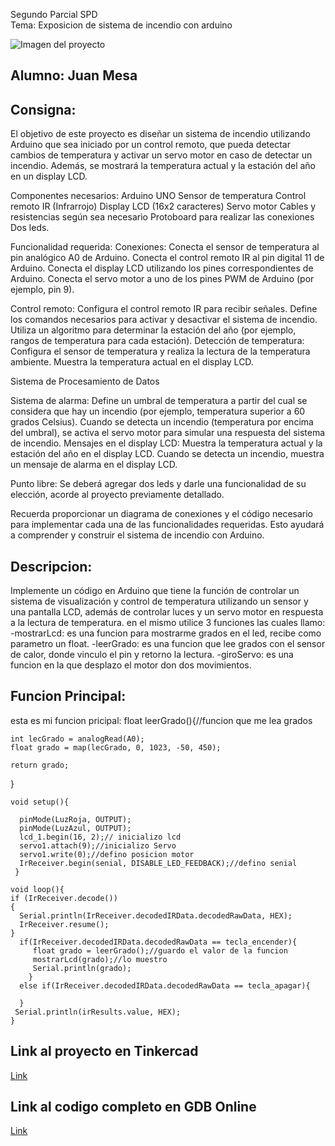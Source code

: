Segundo Parcial SPD  
 Tema: Exposicion de sistema de incendio con arduino


![Imagen del proyecto]()
## Alumno: Juan Mesa


## Consigna:
El objetivo de este proyecto es diseñar un sistema de incendio utilizando Arduino que sea iniciado por un control remoto, que pueda
detectar cambios de temperatura y activar un servo motor en caso de detectar un incendio.
Además, se mostrará la temperatura actual y la estación del año en un display LCD.

Componentes necesarios:
Arduino UNO
Sensor de temperatura
Control remoto IR (Infrarrojo)
Display LCD (16x2 caracteres)
Servo motor
Cables y resistencias según sea necesario
Protoboard para realizar las conexiones
Dos leds.


Funcionalidad requerida:
Conexiones:
Conecta el sensor de temperatura al pin analógico A0 de Arduino.
Conecta el control remoto IR al pin digital 11 de Arduino.
Conecta el display LCD utilizando los pines correspondientes de Arduino.
Conecta el servo motor a uno de los pines PWM de Arduino (por ejemplo, pin 9).

Control remoto:
Configura el control remoto IR para recibir señales.
Define los comandos necesarios para activar y desactivar el sistema de incendio.
Utiliza un algoritmo para determinar la estación del año (por ejemplo, rangos de temperatura
para cada estación).
Detección de temperatura:
Configura el sensor de temperatura y realiza la lectura de la temperatura ambiente.
Muestra la temperatura actual en el display LCD.

Sistema de Procesamiento de Datos

Sistema de alarma:
Define un umbral de temperatura a partir del cual se considera que hay un incendio (por
ejemplo, temperatura superior a 60 grados Celsius).
Cuando se detecta un incendio (temperatura por encima del umbral), se activa el servo
motor para simular una respuesta del sistema de incendio.
Mensajes en el display LCD:
Muestra la temperatura actual y la estación del año en el display LCD.
Cuando se detecta un incendio, muestra un mensaje de alarma en el display LCD.

Punto libre:
Se deberá agregar dos leds y darle una funcionalidad de su elección, acorde al
proyecto previamente detallado.

Recuerda proporcionar un diagrama de conexiones y el código necesario para implementar
cada una de las funcionalidades requeridas. Esto ayudará a comprender y construir el
sistema de incendio con Arduino.




## Descripcion:
Implemente un código en Arduino que tiene la función de controlar un sistema de visualización y control de temperatura utilizando un sensor y una pantalla LCD, además de controlar luces y un servo motor en respuesta a la lectura de temperatura.
    en el mismo utilice 3 funciones las cuales llamo:
-mostrarLcd: es una funcion para mostrarme grados en el led, recibe como parametro un float.
-leerGrado: es una funcion que  lee grados con el sensor de calor, donde vinculo el pin y retorno la lectura.
-giroServo: es una funcion en la que desplazo el motor  don dos movimientos.


## Funcion Principal:

esta es mi funcion pricipal:
float leerGrado(){//funcion que me lea grados
	
	int lecGrado = analogRead(A0);
	float grado = map(lecGrado, 0, 1023, -50, 450);
	
	return grado;
	 
 
 }




```
void setup(){
  
  pinMode(LuzRoja, OUTPUT);
  pinMode(LuzAzul, OUTPUT);
  lcd_1.begin(16, 2);// inicializo lcd
  servo1.attach(9);//inicializo Servo
  servo1.write(0);//defino posicion motor
  IrReceiver.begin(senial, DISABLE_LED_FEEDBACK);//defino senial
 }

void loop(){
if (IrReceiver.decode()) 
{
  Serial.println(IrReceiver.decodedIRData.decodedRawData, HEX);
  IrReceiver.resume();
}
  if(IrReceiver.decodedIRData.decodedRawData == tecla_encender){
     float grado = leerGrado();//guardo el valor de la funcion
  	 mostrarLcd(grado);//lo muestro
     Serial.println(grado);
    }
  else if(IrReceiver.decodedIRData.decodedRawData == tecla_apagar){
 
  }
 Serial.println(irResults.value, HEX);
}
```

## Link al proyecto en Tinkercad
[Link](https://www.tinkercad.com/things/6L8wfthj6qS-circuito-incendio/editel?sharecode=hdagmvsJg7U1wxT6Bjse5QpBrSktIE2XZYXX1r91DWM)

## Link al codigo completo en GDB Online
[Link](https://onlinegdb.com/O42iY9vEe)

